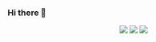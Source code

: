 ### Hi there 👋

<!--
**apooravm/apooravm** is a ✨ _special_ ✨ repository because its `README.md` (this file) appears on your GitHub profile.

Here are some ideas to get you started:

- 🔭 I’m currently working on ...
- 🌱 I’m currently learning ...
- 👯 I’m looking to collaborate on ...
- 🤔 I’m looking for help with ...
- 💬 Ask me about ...
- 📫 How to reach me: ...
- 😄 Pronouns: ...
- ⚡ Fun fact: ...
-->

<div align="center">
    <img src="https://github-profile-summary-cards.vercel.app/api/cards/profile-details?username=apooravm&theme=tokyonight&count_private=true" />
    <img src="https://github-profile-summary-cards.vercel.app/api/cards/stats?username=apooravm&theme=tokyonight&count_private=true" />
    <img src="https://github-readme-streak-stats.herokuapp.com/?user=apooravm&hide_border=true&card_width=338&theme=tokyonight" />
</div>
